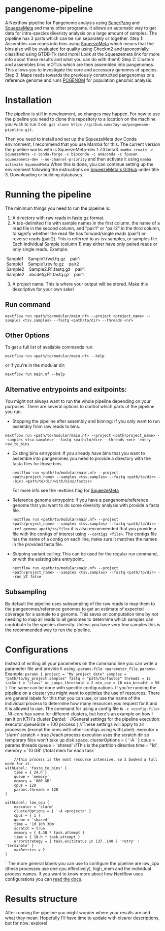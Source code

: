 # pangenome-pipeline
A Nextflow pipeline for Pangenome analysis using [SuperPang](https://github.com/fpusan/SuperPang) and [SqueezeMeta](https://github.com/jtamames/SqueezeMeta) and many other programs.
It allows an automatic way to get data for intra-species diveristy analysis on a large amount of samples.
The pipeline has 3 parts which can be run separately or together.
Step 1: Assembles raw reads into bins using [SqueezeMeta](https://github.com/jtamames/SqueezeMeta) which means that the bins also will be evaluated for quality using Checkm2 and taxonomially classified using GTDB-Tk (and more! Look at the Squeezemeta link for more info about these results and what you can do with them!)
Step 2: Clusters and assembles bins mOTUs which are then assembled into pangenomes. This allows you to investigate the core and accessory genomes of species.
Step 3: Maps reads towards the previously constructed pangenomes or a reference genome and runs [POGENOM](https://pogenom.readthedocs.io/en/latest/) for population genomic analysis.

# Installation
The pipeline is still in development, so changes may happen.
For now to use the pipeline you need to clone this repository to a location on the machine you wish to run it on:
```git clone https://github.com/Jay-uu/pangenome-pipeline.git```.

Then you need to install and set up the SqueezeMeta dev Conda environment, I recommend that you use Mamba for this. The current version the pipeline works with is SqueezeMeta-dev 1.7.0.beta3.
```mamba create -n SqueezeMeta -c conda-forge -c bioconda -c anaconda -c fpusan squeezemeta-dev --no-channel-priority``` and then activate it using ```mamba activate SqueezeMeta```
When this is done, you can continue setting up the environment following the instructions on [SqueezeMeta's GitHub](https://github.com/jtamames/SqueezeMeta?tab=readme-ov-file#3-downloading-or-building-databases) under title 3. Downloading or building databases.

# Running the pipeline
The minimum things you need to run the pipeline is:
1. A directory with raw reads in fastq.gz format.
2. A tab-delimited file with sample names in the first column, the name of a read file in the second column, and "pair1" or "pair2" in the third column, to signify whether the read file has forward/single reads (pair1) or reverse reads (pair2). This is referred to as tsv.samples, or samples file. Each individual Sample (column 1) may either have only paired reads or only single reads.
   Example:

 &nbsp;Sample1&nbsp;&nbsp;&nbsp;&nbsp;Sample1.fwd.fq.gz&nbsp;&nbsp;&nbsp;&nbsp;pair1&nbsp;  
 &nbsp;Sample1&nbsp;&nbsp;&nbsp;&nbsp;Sample1.rev.fq.gz&nbsp;&nbsp;&nbsp;&nbsp;pair2&nbsp; 
 &nbsp;Sample2&nbsp;&nbsp;&nbsp;&nbsp;Sample2.R1.fastq.gz&nbsp;&nbsp;&nbsp;&nbsp;pair1&nbsp;  
 &nbsp;Sample2&nbsp;&nbsp;&nbsp;&nbsp;abcdefg.R1.fastq.gz&nbsp;&nbsp;&nbsp;&nbsp;pair1&nbsp;

3. A project name. This is where your output will be stored. Make this descriptive for your own sake!

## Run command

```nextflow run <path/to/modular/main.nf> --project <project_name> --samples <tsv.samples> --fastq <path/to/dir> --threads <nr>```

## Other Options
To get a full list of available commands run:

```nextflow run <path/to/modular/main.nf> --help```

or if you're in the modular dir:

```nextflow run main.nf --help```

## Alternative entrypoints and exitpoints:

You might not always want to run the whole pipeline depending on your purposes. There are several options to control which parts of the pipeline you run.
 - Stopping the pipeline after assembly and binning:
  If you only want to run assembly from raw reads to bins.

```nextflow run <path/to/modular/main.nf> --project <path/project_name> --samples <tsv.samples> --fastq <path/to/dir> --threads <nr> -entry raw_to_bins```

 - Existing bins entrypoint:
   If you already have bins that you want to assemble into pangenomes you need to provide a directory with the fasta files for those bins.

   ```nextflow run <path/to/modular/main.nf> --project <path/project_name> --samples <tsv.samples> --fastq <path/to/dir> --bins <path/to/dir/with/bins/fastas>```

   For more info see the -extbins flag for [SqueezeMeta](https://github.com/jtamames/SqueezeMeta?tab=readme-ov-file#5-execution-restart-and-running-scripts)

 - Reference genome entrypoint:
   If you have a pangenome/reference genome that you want to do some diversity analysis with provide a fasta file.

   ```nextflow run <path/to/modular/main.nf> --project <path/project_name> --samples <tsv.samples> --fastq <path/to/dir> --ref_genome <path/to/file>``` it is also recommended that you provide a file with the contigs of interest using ```--contigs <file>```. The contigs file has the name of a contig on each line, make sure it matches the names in the provided fasta file.

 - Skipping variant calling:
   This can be used for the regular run command, or with the existing bins entrypoint.

   ```nextflow run <path/to/modular/main.nf> --project <path/project_name> --samples <tsv.samples> --fastq <path/to/dir> --run_VC false```

## Subsampling
By default the pipeline uses subsampling of the raw reads to map them to the pangenomes/reference genomes to get an estimate of expected coverage for a sample to a genome. This saves on computation time by not needing to map all reads to all genomes to determine which samples can contribute to the species diversity. Unless you have very few samples this is the recommended way to run the pipeline. 

# Configurations
Instead of writing all your parameters on the command line you can write a parameter file and provide it using ```-params-file <parameter_file.params>```.
Example: 
`
params {
        project = "My_project_date"
        samples = "path/to/my_project.samples"
        fastq = "path/to/fastqs"
        threads = 12
        taxSort = "class"
        nr_samps_threshold = 2
        min_cov = 10
        min_breadth = 50
}
`
The same can be done with specific configurations. If you're running the pipeline on a cluster you might want to optimize the use of resources. There are general labels for this that you can use, or use the name of the individual process to determine how many resources you request for it and it is allowed to use.
The command for using a config file is ```-c <config-file> ```. Nf-core has some for different clusters, but here's an example on how I ran it on KTH's cluster Dardel:
`
//General settings for the pipeline execution:
executor.queueSize = 100
process {
    //These settings will apply to all processes (except the ones with other configs using withLabel).
    executor = 'slurm'
        scratch = true //each process execution uses the scratch dir so temporary files won't take up disk space.
        clusterOptions = { '-A <project>' }
        cpus = params.threads
        queue = 'shared' //This is the partition directive
        time = '1d'
        memory = '10 GB' //total mem for each task
        
        //This process is the most resource intensive, so I booked a full node for it.
    withLabel: 'fastq_to_bins' {
        time = { 24.h }
        queue = 'memory'
        memory = '880 GB'
        cpus = 128
        params.threads = 128
    }
    
    withLabel: low_cpu {
        executor = 'slurm'
        clusterOptions = { '-A <project>' }
        cpus = { 1 }
        queue = 'shared'
        time = '1d 10h 30m'
        scratch = true
        memory = { 4.GB * task.attempt }
        time = { 10.h * task.attempt }
        errorStrategy = { task.exitStatus in 137..140 ? 'retry' : 'terminate' }
        maxRetries = 2
    }

`
The more general labels you can use to configure the pipeline are low_cpu (these processes use one cpu effectively), high_mem and the individual process names.
If you want to know more about how Nextflow uses configurations you can [read the docs](https://www.nextflow.io/docs/latest/config.html).

# Results structure
After running the pipeline you might wonder where your results are and what they mean. Hopefully I'll have time to update with clearer descriptions, but for now: explore!
